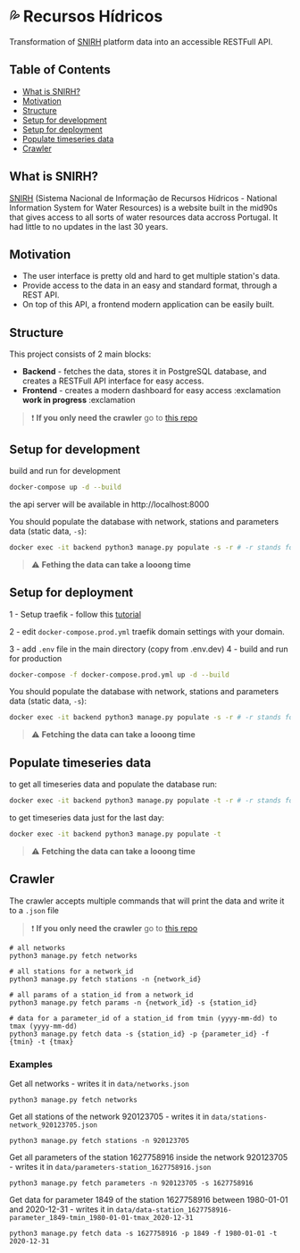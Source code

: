 # :sweat_drops: Recursos Hídricos

Transformation of [SNIRH](https://snirh.apambiente.pt/) platform data into an accessible RESTFull API.

## Table of Contents

- [What is SNIRH?](#what-is-snirh)
- [Motivation](#motivation)
- [Structure](#structure)
- [Setup for development](#setup-for-development)
- [Setup for deployment](#setup-for-deployment)
- [Populate timeseries data](#populate-timeseries-data)
- [Crawler](#crawler)

## What is SNIRH?

[SNIRH](https://snirh.apambiente.pt/) (Sistema Nacional de Informação de Recursos Hídricos - National Information System for Water Resources) is a website built in the mid90s that gives access to all sorts of water resources data accross Portugal. It had little to no updates in the last 30 years.

## Motivation

- The user interface is pretty old and hard to get multiple station's data.
- Provide access to the data in an easy and standard format, through a REST API.
- On top of this API, a frontend modern application can be easily built.

## Structure

This project consists of 2 main blocks:

- **Backend** - fetches the data, stores it in PostgreSQL database, and creates a RESTFull API interface for easy access.
- **Frontend** - creates a modern dashboard for easy access :exclamation **work in progress** :exclamation

> :exclamation: **If you only need the crawler** go to [this repo](https://github.com/franciscobmacedo/snirhcrawler)

## Setup for development

build and run for development

```bash
docker-compose up -d --build
```

the api server will be available in http://localhost:8000

You should populate the database with network, stations and parameters data (static data, `-s`):

```bash
docker exec -it backend python3 manage.py populate -s -r # -r stands for replace
```

> :warning: **Fething the data can take a looong time**

## Setup for deployment

1 - Setup traefik - follow this [tutorial](https://www.digitalocean.com/community/tutorials/how-to-use-traefik-v2-as-a-reverse-proxy-for-docker-containers-on-ubuntu-20-04)

2 - edit `docker-compose.prod.yml` traefik domain settings with your domain.

3 - add `.env` file in the main directory (copy from .env.dev)
4 - build and run for production

```bash
docker-compose -f docker-compose.prod.yml up -d --build
```

You should populate the database with network, stations and parameters data (static data, `-s`):

```bash
docker exec -it backend python3 manage.py populate -s -r # -r stands for replace
```

> :warning: **Fetching the data can take a looong time**

## Populate timeseries data

to get all timeseries data and populate the database run:

```bash
docker exec -it backend python3 manage.py populate -t -r # -r stands for replace
```

to get timeseries data just for the last day:

```bash
docker exec -it backend python3 manage.py populate -t
```

> :warning: **Fetching the data can take a looong time**

## Crawler

The crawler accepts multiple commands that will print the data and write it to a `.json` file

> :exclamation: **If you only need the crawler** go to [this repo](https://github.com/franciscobmacedo/snirhcrawler)

```
# all networks
python3 manage.py fetch networks

# all stations for a network_id
python3 manage.py fetch stations -n {network_id}

# all params of a station_id from a network_id
python3 manage.py fetch params -n {network_id} -s {station_id}

# data for a parameter_id of a station_id from tmin (yyyy-mm-dd) to tmax (yyyy-mm-dd)
python3 manage.py fetch data -s {station_id} -p {parameter_id} -f {tmin} -t {tmax}
```

### Examples

Get all networks - writes it in `data/networks.json`

```
python3 manage.py fetch networks
```

Get all stations of the network 920123705 - writes it in `data/stations-network_920123705.json`

```
python3 manage.py fetch stations -n 920123705
```

Get all parameters of the station 1627758916 inside the network 920123705 - writes it in `data/parameters-station_1627758916.json`

```
python3 manage.py fetch parameters -n 920123705 -s 1627758916
```

Get data for parameter 1849 of the station 1627758916 between 1980-01-01 and 2020-12-31 - writes it in `data/data-station_1627758916-parameter_1849-tmin_1980-01-01-tmax_2020-12-31`

```
python3 manage.py fetch data -s 1627758916 -p 1849 -f 1980-01-01 -t 2020-12-31
```
